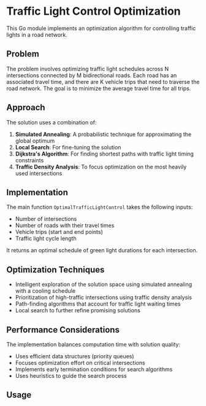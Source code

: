# Traffic Light Control Optimization

This Go module implements an optimization algorithm for controlling traffic lights in a road network.

## Problem

The problem involves optimizing traffic light schedules across N intersections connected by M bidirectional roads.
Each road has an associated travel time, and there are K vehicle trips that need to traverse the road network.
The goal is to minimize the average travel time for all trips.

## Approach

The solution uses a combination of:

1. **Simulated Annealing**: A probabilistic technique for approximating the global optimum
2. **Local Search**: For fine-tuning the solution
3. **Dijkstra's Algorithm**: For finding shortest paths with traffic light timing constraints
4. **Traffic Density Analysis**: To focus optimization on the most heavily used intersections

## Implementation

The main function `OptimalTrafficLightControl` takes the following inputs:
- Number of intersections
- Number of roads with their travel times
- Vehicle trips (start and end points)
- Traffic light cycle length

It returns an optimal schedule of green light durations for each intersection.

## Optimization Techniques

- Intelligent exploration of the solution space using simulated annealing with a cooling schedule
- Prioritization of high-traffic intersections using traffic density analysis
- Path-finding algorithms that account for traffic light waiting times
- Local search to further refine promising solutions

## Performance Considerations

The implementation balances computation time with solution quality:
- Uses efficient data structures (priority queues)
- Focuses optimization effort on critical intersections
- Implements early termination conditions for search algorithms
- Uses heuristics to guide the search process

## Usage
